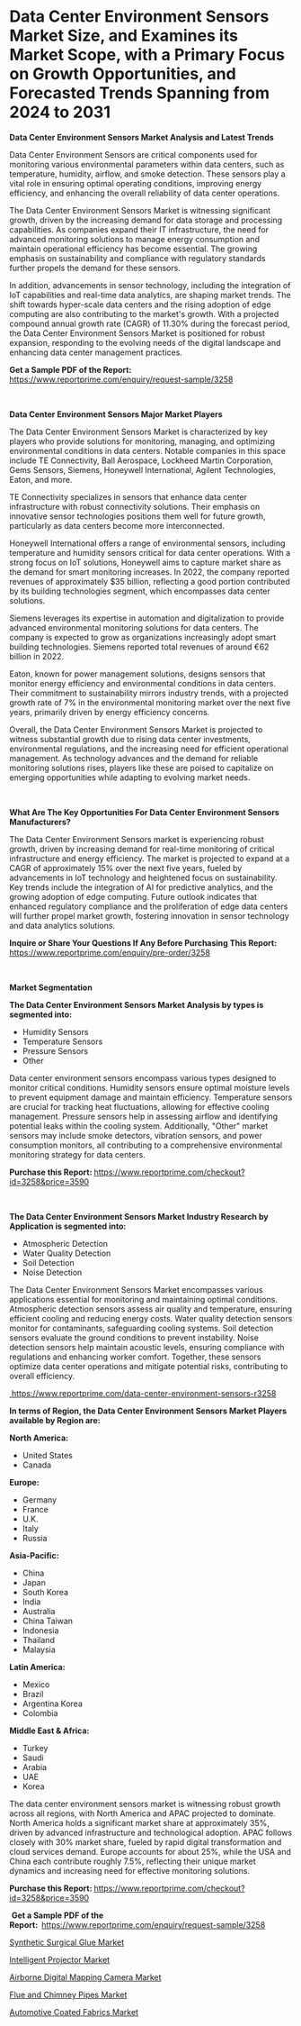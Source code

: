 <p><h1>Data Center Environment Sensors Market Size, and Examines its Market Scope, with a Primary Focus on Growth Opportunities, and Forecasted Trends Spanning from 2024 to 2031</h1></p><p><strong>Data Center Environment Sensors Market Analysis and Latest Trends</strong></p>
<p><p>Data Center Environment Sensors are critical components used for monitoring various environmental parameters within data centers, such as temperature, humidity, airflow, and smoke detection. These sensors play a vital role in ensuring optimal operating conditions, improving energy efficiency, and enhancing the overall reliability of data center operations.</p><p>The Data Center Environment Sensors Market is witnessing significant growth, driven by the increasing demand for data storage and processing capabilities. As companies expand their IT infrastructure, the need for advanced monitoring solutions to manage energy consumption and maintain operational efficiency has become essential. The growing emphasis on sustainability and compliance with regulatory standards further propels the demand for these sensors.</p><p>In addition, advancements in sensor technology, including the integration of IoT capabilities and real-time data analytics, are shaping market trends. The shift towards hyper-scale data centers and the rising adoption of edge computing are also contributing to the market's growth. With a projected compound annual growth rate (CAGR) of 11.30% during the forecast period, the Data Center Environment Sensors Market is positioned for robust expansion, responding to the evolving needs of the digital landscape and enhancing data center management practices.</p></p>
<p><strong>Get a Sample PDF of the Report:&nbsp;</strong> <a href="https://www.reportprime.com/enquiry/request-sample/3258">https://www.reportprime.com/enquiry/request-sample/3258</a></p>
<p>&nbsp;</p>
<p><strong>Data Center Environment Sensors Major Market Players</strong></p>
<p><p>The Data Center Environment Sensors Market is characterized by key players who provide solutions for monitoring, managing, and optimizing environmental conditions in data centers. Notable companies in this space include TE Connectivity, Ball Aerospace, Lockheed Martin Corporation, Gems Sensors, Siemens, Honeywell International, Agilent Technologies, Eaton, and more.</p><p>TE Connectivity specializes in sensors that enhance data center infrastructure with robust connectivity solutions. Their emphasis on innovative sensor technologies positions them well for future growth, particularly as data centers become more interconnected.</p><p>Honeywell International offers a range of environmental sensors, including temperature and humidity sensors critical for data center operations. With a strong focus on IoT solutions, Honeywell aims to capture market share as the demand for smart monitoring increases. In 2022, the company reported revenues of approximately $35 billion, reflecting a good portion contributed by its building technologies segment, which encompasses data center solutions.</p><p>Siemens leverages its expertise in automation and digitalization to provide advanced environmental monitoring solutions for data centers. The company is expected to grow as organizations increasingly adopt smart building technologies. Siemens reported total revenues of around €62 billion in 2022.</p><p>Eaton, known for power management solutions, designs sensors that monitor energy efficiency and environmental conditions in data centers. Their commitment to sustainability mirrors industry trends, with a projected growth rate of 7% in the environmental monitoring market over the next five years, primarily driven by energy efficiency concerns.</p><p>Overall, the Data Center Environment Sensors Market is projected to witness substantial growth due to rising data center investments, environmental regulations, and the increasing need for efficient operational management. As technology advances and the demand for reliable monitoring solutions rises, players like these are poised to capitalize on emerging opportunities while adapting to evolving market needs.</p></p>
<p>&nbsp;</p>
<p><strong>What Are The Key Opportunities For Data Center Environment Sensors Manufacturers?</strong></p>
<p><p>The Data Center Environment Sensors market is experiencing robust growth, driven by increasing demand for real-time monitoring of critical infrastructure and energy efficiency. The market is projected to expand at a CAGR of approximately 15% over the next five years, fueled by advancements in IoT technology and heightened focus on sustainability. Key trends include the integration of AI for predictive analytics, and the growing adoption of edge computing. Future outlook indicates that enhanced regulatory compliance and the proliferation of edge data centers will further propel market growth, fostering innovation in sensor technology and data analytics solutions.</p></p>
<p><strong>Inquire or Share Your Questions If Any Before Purchasing This Report:</strong> <a href="https://www.reportprime.com/enquiry/pre-order/3258">https://www.reportprime.com/enquiry/pre-order/3258</a></p>
<p>&nbsp;</p>
<p><strong>Market Segmentation</strong></p>
<p><strong>The Data Center Environment Sensors Market Analysis by types is segmented into:</strong></p>
<p><ul><li>Humidity Sensors</li><li>Temperature Sensors</li><li>Pressure Sensors</li><li>Other</li></ul></p>
<p><p>Data center environment sensors encompass various types designed to monitor critical conditions. Humidity sensors ensure optimal moisture levels to prevent equipment damage and maintain efficiency. Temperature sensors are crucial for tracking heat fluctuations, allowing for effective cooling management. Pressure sensors help in assessing airflow and identifying potential leaks within the cooling system. Additionally, "Other" market sensors may include smoke detectors, vibration sensors, and power consumption monitors, all contributing to a comprehensive environmental monitoring strategy for data centers.</p></p>
<p><strong>Purchase this Report:&nbsp;</strong><a href="https://www.reportprime.com/checkout?id=3258&price=3590">https://www.reportprime.com/checkout?id=3258&price=3590</a></p>
<p>&nbsp;</p>
<p><strong>The Data Center Environment Sensors Market Industry Research by Application is segmented into:</strong></p>
<p><ul><li>Atmospheric Detection</li><li>Water Quality Detection</li><li>Soil Detection</li><li>Noise Detection</li></ul></p>
<p><p>The Data Center Environment Sensors Market encompasses various applications essential for monitoring and maintaining optimal conditions. Atmospheric detection sensors assess air quality and temperature, ensuring efficient cooling and reducing energy costs. Water quality detection sensors monitor for contaminants, safeguarding cooling systems. Soil detection sensors evaluate the ground conditions to prevent instability. Noise detection sensors help maintain acoustic levels, ensuring compliance with regulations and enhancing worker comfort. Together, these sensors optimize data center operations and mitigate potential risks, contributing to overall efficiency.</p></p>
<p><a href="https://www.reportprime.com/data-center-environment-sensors-r3258">&nbsp;https://www.reportprime.com/data-center-environment-sensors-r3258</a></p>
<p><strong>In terms of Region, the Data Center Environment Sensors Market Players available by Region are:</strong></p>
<p>
    <p> <strong> North America: </strong>
        <ul>
            <li>United States</li>
            <li>Canada</li>
        </ul>
        </p> 
    <p> <strong> Europe: </strong>
        <ul>
            <li>Germany</li>
            <li>France</li>
            <li>U.K.</li>
            <li>Italy</li>
            <li>Russia</li>
        </ul>
        </p> 
    <p> <strong> Asia-Pacific: </strong>
        <ul>
            <li>China</li>
            <li>Japan</li>
            <li>South Korea</li>
            <li>India</li>
            <li>Australia</li>
            <li>China Taiwan</li>
            <li>Indonesia</li>
            <li>Thailand</li>
            <li>Malaysia</li>
        </ul>
        </p> 
    <p> <strong> Latin America: </strong>
        <ul>
            <li>Mexico</li>
            <li>Brazil</li>
            <li>Argentina Korea</li>
            <li>Colombia</li>
        </ul>
        </p> 
    <p> <strong> Middle East & Africa: </strong>
        <ul>
            <li>Turkey</li>
            <li>Saudi</li>
            <li>Arabia</li>
            <li>UAE</li>
            <li>Korea</li>
        </ul>
    </p>
    </p>
<p><p>The data center environment sensors market is witnessing robust growth across all regions, with North America and APAC projected to dominate. North America holds a significant market share at approximately 35%, driven by advanced infrastructure and technological adoption. APAC follows closely with 30% market share, fueled by rapid digital transformation and cloud services demand. Europe accounts for about 25%, while the USA and China each contribute roughly 7.5%, reflecting their unique market dynamics and increasing need for effective monitoring solutions.</p></p>
<p><strong>Purchase this Report: </strong><a href="https://www.reportprime.com/checkout?id=3258&price=3590">https://www.reportprime.com/checkout?id=3258&price=3590</a></p>
<p>&nbsp;<strong>Get a Sample PDF of the Report:&nbsp;&nbsp;</strong><a href="https://www.reportprime.com/enquiry/request-sample/3258">https://www.reportprime.com/enquiry/request-sample/3258</a></p>
<p><strong></strong></p>
<p><p><a href="https://www.linkedin.com/pulse/global-synthetic-surgical-glue-market-opportunities-forecast-7rice?trackingId=cpkEhCXFTlCsEkL3G98NcQ%3D%3D">Synthetic Surgical Glue Market</a></p><p><a href="https://www.linkedin.com/pulse/intelligent-projector-market-trends-growth-outlook-2024-2031-gsdof?trackingId=142wZuUKTBSK3ntg1%2Brviw%3D%3D">Intelligent Projector Market</a></p><p><a href="https://github.com/mahnoor2003/Market-Research-Report-List-6/blob/main/airborne-digital-mapping-camera-market.md">Airborne Digital Mapping Camera Market</a></p><p><a href="https://issuu.com/reportprime-2/docs/flue-and-chimney-pipes-market-size-_237ccd123cfa5e">Flue and Chimney Pipes Market</a></p><p><a href="https://issuu.com/reportprime-2/docs/automotive-coated-fabrics-market-si_738544dbf4d75c">Automotive Coated Fabrics Market</a></p></p>